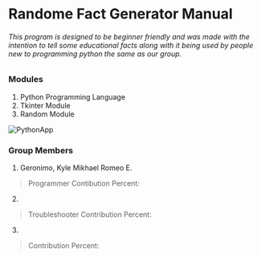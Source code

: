 # Randome Fact Generator Manual

###### This program is designed to be beginner friendly and was made with the intention to tell some educational facts along with it being used by people new to programming python the same as our group. 



### Modules

1. Python Programming Language
2. Tkinter Module
3. Random Module

![PythonApp](https://github.com/SinMurasaki/Python-Random-Fact-Generator/assets/129580972/f7a8f8cf-ac01-4891-a6c1-987c4150028f)

### Group Members

1. Geronimo, Kyle Mikhael Romeo E. 
> Programmer Contibution Percent: 
2. 
> Troubleshooter Contribution Percent:
3. 
>  Contribution Percent:
